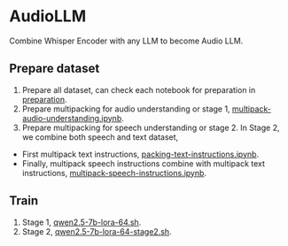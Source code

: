 # AudioLLM

Combine Whisper Encoder with any LLM to become Audio LLM.

## Prepare dataset

1. Prepare all dataset, can check each notebook for preparation in [preparation](preparation).
2. Prepare multipacking for audio understanding or stage 1, [multipack-audio-understanding.ipynb](multipack-audio-understanding.ipynb).
3. Prepare multipacking for speech understanding or stage 2. In Stage 2, we combine both speech and text dataset,

- First multipack text instructions, [packing-text-instructions.ipynb](packing-text-instructions.ipynb).
- Finally, multipack speech instructions combine with multipack text instructions, [multipack-speech-instructions.ipynb](multipack-speech-instructions.ipynb).

## Train

1. Stage 1, [qwen2.5-7b-lora-64.sh](qwen2.5-7b-lora-64.sh).
2. Stage 2, [qwen2.5-7b-lora-64-stage2.sh](qwen2.5-7b-lora-64-stage2.sh).